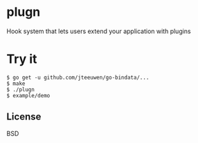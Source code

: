 # plugn

Hook system that lets users extend your application with plugins

# Try it

	$ go get -u github.com/jteeuwen/go-bindata/...
	$ make
	$ ./plugn
	$ example/demo

## License

BSD